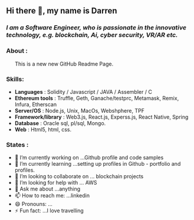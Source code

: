 ## Hi there 👋, my name is Darren

### *I am a Software Engineer, who is passionate in the innovative technology, e.g. blockchain, Ai, cyber security, VR/AR etc.*

### About : 
&nbsp; &nbsp; &nbsp; This is a new new GitHub Readme Page. 

### Skills: 
   - **Languages**    : Solidity / Javascript / JAVA / Assembler / C
   - **Ethereum tools** : Truffle, Geth, Ganache/testprc, Metamask, Remix, Infura, Etherscan 
   - **Server/OS**      :  Node.js, Unix, MacOs, Webshphere, TPF
   - **Framework/library** : Web3.js, React.js, Experss.js, React Native, Spring 
   - **Database**       : Oracle sql, pl/sql, Mongo.
   - **Web**           : Html5, html, css.

### States : 

- 🔭 I’m currently working on ...Github profile and code samples
- 🌱 I’m currently learning ...setting up profiles in Github - portfolio and profiles.
- 👯 I’m looking to collaborate on ... blockchain projects
- 🤔 I’m looking for help with ... AWS
- 💬 Ask me about ...anything
- 📫 How to reach me: ...linkedin
- 😄 Pronouns: ...
- ⚡ Fun fact: ...I love travelling

